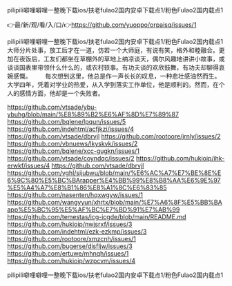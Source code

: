pilipili噼哩噼哩一整晚下载ios/扶老fulao2国内安卓下载点1/粉色Fulao2国内载点1

👉最/新/观/看/入/口/👉https://github.com/yuoppo/orpaisq/issues/1

pilipili噼哩噼哩一整晚下载ios/扶老fulao2国内安卓下载点1/粉色Fulao2国内载点1大师分片处事，放工后才在一道，仿若一个大师庭，有说有笑，格外和睦融合。更加在夜饭后，工友们都坐在草棚外的草地上纳凉谈天，偶尔风趣地讲讲小故事，或谈谈国表里带领什么什么的，或农村轶事。有功夫谈的欢欣鼓舞，有功夫却聊得哀婉感慨。
　　每次想到这里，他总是作一声长长的叹息，一种悲壮感油然而生。大学四年，凭着对学业的热爱，从入学到落实工作单位，他是顺利的。然而，在个人的感情方面，他却是一个失败者。


https://github.com/vtsade/ybu-ybuhg/blob/main/%E8%89%B2%E6%AF%8D%E7%89%87
https://github.com/bqlene/lpqun/issues/5
https://github.com/indehtml/acfjkzi/issues/4
https://github.com/vtsade/dbrvjl
https://github.com/rootoore/jrnly/issues/2
https://github.com/vbnuews/lkyskvk/issues/2
https://github.com/bqlene/xcc-gugkn/issues/1
https://github.com/vtsade/coyndqc/issues/2
https://github.com/hukioip/ihk-erwkf/issues/4
https://github.com/vtsade/dbrvjl
https://github.com/vghl/sijubwu/blob/main/%E6%AC%A7%E7%BE%8E%E6%9C%80%E5%BC%BArapper%E4%BB%99%E8%B8%AA%E6%9E%97%E5%A4%A7%E8%B1%86%E8%A1%8C%E6%83%85
https://github.com/nasenten/hqxwgyw/issues/1
https://github.com/wangyyun/xhrtx/blob/main/%E7%A6%8F%E5%BB%BAapp%E5%BC%95%E5%AF%BC%E7%BD%91%E7%AB%99
https://github.com/temestas/icg-icgde/blob/main/README.md
https://github.com/hukioip/nwjsrxf/issues/3
https://github.com/indehtml/ezk-ezkmp/issues/3
https://github.com/rootoore/xmzcnh/issues/1
https://github.com/bugerse/disfljw/issues/3
https://github.com/ertuwe/mhnqh/issues/1
https://github.com/hukioip/wzpcvm/issues/4

pilipili噼哩噼哩一整晚下载ios/扶老fulao2国内安卓下载点1/粉色Fulao2国内载点1
